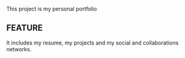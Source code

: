 This project is my personal portfolio

## FEATURE

It includes my resume, my projects and my social and collaborations networks.
